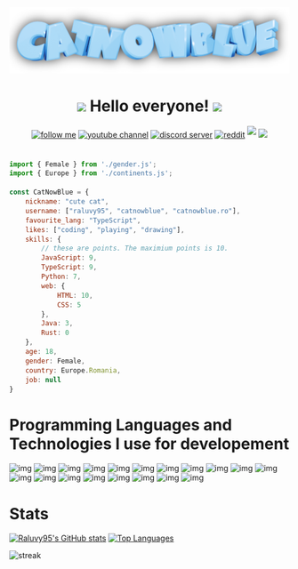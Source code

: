 ![](https://github.com/raluvy95/raluvy95/blob/master/logo.png)


<h1 align="center"><img src="https://media.giphy.com/media/mGcNjsfWAjY5AEZNw6/giphy.gif" width="50"> Hello everyone! <img src="https://media.giphy.com/media/mGcNjsfWAjY5AEZNw6/giphy.gif" width="50"></h1>


<div align="center">
   <a href="https://www.github.com/raluvy95" target="_blank">
<img src=https://img.shields.io/badge/follow%20me-black.svg?&style=for-the-badge&logo=github&logoColor=white alt="follow me" style="margin-bottom: 5px;" /></a>
<a href="https://youtube.com/catnowblue" target="_blank">
<img src=https://img.shields.io/badge/youtube-red.svg?&style=for-the-badge&logo=youtube&logoColor=white alt="youtube channel" style="margin-bottom: 5px;" /></a>
<a href="https://discord.gg/6GGu4ESvdB" target="_blank">
<img src=https://img.shields.io/badge/discord-7289da.svg?&style=for-the-badge&logo=discord&logoColor=white alt="discord server" style="margin-bottom: 5px;" /></a> <a href="https://www.reddit.com/user/therealraluvy95" target="_blank">
<img src=https://img.shields.io/badge/reddit-orange.svg?&style=for-the-badge&logo=reddit&logoColor=white alt="reddit" style="margin-bottom: 5px;" /></a>
<a href="https://instagram.com/catnowblue.ro" target="_blank">
   <img src="https://img.shields.io/badge/Instagram-pink.svg?&style=for-the-badge&logo=instagram&logoColor=black&alt=Instagram" style="margin-bottom: 5px;" /></a>
<img src=https://visitor-badge.laobi.icu/badge?page_id=raluvy95.raluvy95 />
</div>
<br>

```js
import { Female } from './gender.js';
import { Europe } from './continents.js';

const CatNowBlue = {
    nickname: "cute cat",
    username: ["raluvy95", "catnowblue", "catnowblue.ro"],
    favourite_lang: "TypeScript",
    likes: ["coding", "playing", "drawing"],
    skills: {
        // these are points. The maximium points is 10.
        JavaScript: 9,
        TypeScript: 9,
        Python: 7,
        web: {
            HTML: 10,
            CSS: 5
        },
        Java: 3,
        Rust: 0
    },
    age: 18,
    gender: Female,
    country: Europe.Romania,
    job: null
}
```

# Programming Languages and Technologies I use for developement
![img](https://img.shields.io/badge/Deno-white?style=for-the-badge&logo=deno&logoColor=464647) ![img](https://img.shields.io/badge/Node.js-339933?style=for-the-badge&logo=nodedotjs&logoColor=white) ![img](https://img.shields.io/badge/Qt-41CD52?style=for-the-badge&logo=qt&logoColor=white) ![img](https://img.shields.io/badge/Svelte-4A4A55?style=for-the-badge&logo=svelte&logoColor=FF3E00) ![img](https://img.shields.io/badge/ts--node-3178C6?style=for-the-badge&logo=ts-node&logoColor=white) ![img](https://img.shields.io/badge/VSCode-0078D4?style=for-the-badge&logo=visual%20studio%20code&logoColor=white) ![img](https://img.shields.io/badge/CSS3-1572B6?style=for-the-badge&logo=css3&logoColor=white) ![img](https://img.shields.io/badge/HTML5-E34F26?style=for-the-badge&logo=html5&logoColor=white) ![img](https://img.shields.io/badge/json-5E5C5C?style=for-the-badge&logo=json&logoColor=white) ![img](https://img.shields.io/badge/Python-FFD43B?style=for-the-badge&logo=python&logoColor=blue) ![img](https://img.shields.io/badge/TypeScript-007ACC?style=for-the-badge&logo=typescript&logoColor=white) ![img](https://img.shields.io/badge/Arch_Linux-1793D1?style=for-the-badge&logo=arch-linux&logoColor=white) ![img](https://img.shields.io/badge/Linux-FCC624?style=for-the-badge&logo=linux&logoColor=black) ![img](https://img.shields.io/badge/GIT-E44C30?style=for-the-badge&logo=git&logoColor=white) ![img](https://img.shields.io/badge/GNU%20Bash-4EAA25?style=for-the-badge&logo=GNU%20Bash&logoColor=white) ![img](https://img.shields.io/badge/Firefox_Browser-FF7139?style=for-the-badge&logo=Firefox-Browser&logoColor=white) ![img](https://img.shields.io/badge/Chromium-4285F4?style=for-the-badge&logo=Google-chrome&logoColor=white) ![img](https://img.shields.io/badge/dell-Latitude%20E6440%20-007DB8?style=for-the-badge&logo=dell&logoColor=white) ![img](https://img.shields.io/badge/Zsh-000000?style=for-the-badge&logo=windows%20terminal&logoColor=white)

# Stats

[![Raluvy95's GitHub stats](https://github-readme-stats-ten-gilt.vercel.app/api?username=raluvy95&show_icons=true&bg_color=1e1e2e&text_color=cdd6f4&icon_color=cba6f7&title_color=94e2d5)](https://github.com/anuraghazra/github-readme-stats) [![Top Languages](https://github-readme-stats-ten-gilt.vercel.app/api/top-langs/?username=raluvy95&layout=compact&langs_count=8&bg_color=1e1e2e&text_color=cdd6f4&icon_color=cba6f7&title_color=94e2d5)](https://github.com/anuraghazra/github-readme-stats)<br>

![streak](https://github-readme-streak-stats.herokuapp.com/?user=raluvy95&theme=dark)
